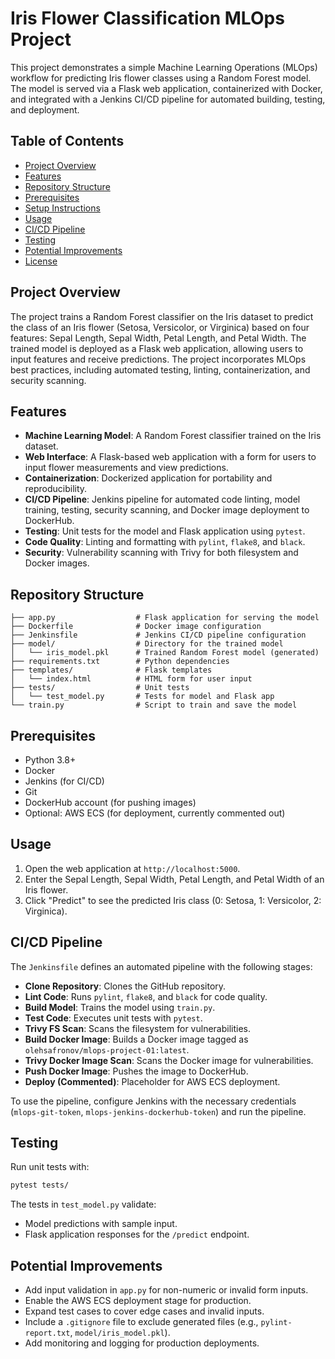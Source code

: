 # Iris Flower Classification MLOps Project

This project demonstrates a simple Machine Learning Operations (MLOps) workflow for predicting Iris flower classes using a Random Forest model. The model is served via a Flask web application, containerized with Docker, and integrated with a Jenkins CI/CD pipeline for automated building, testing, and deployment.

## Table of Contents
- [Project Overview](#project-overview)
- [Features](#features)
- [Repository Structure](#repository-structure)
- [Prerequisites](#prerequisites)
- [Setup Instructions](#setup-instructions)
- [Usage](#usage)
- [CI/CD Pipeline](#cicd-pipeline)
- [Testing](#testing)
- [Potential Improvements](#potential-improvements)
- [License](#license)

## Project Overview
The project trains a Random Forest classifier on the Iris dataset to predict the class of an Iris flower (Setosa, Versicolor, or Virginica) based on four features: Sepal Length, Sepal Width, Petal Length, and Petal Width. The trained model is deployed as a Flask web application, allowing users to input features and receive predictions. The project incorporates MLOps best practices, including automated testing, linting, containerization, and security scanning.

## Features
- **Machine Learning Model**: A Random Forest classifier trained on the Iris dataset.
- **Web Interface**: A Flask-based web application with a form for users to input flower measurements and view predictions.
- **Containerization**: Dockerized application for portability and reproducibility.
- **CI/CD Pipeline**: Jenkins pipeline for automated code linting, model training, testing, security scanning, and Docker image deployment to DockerHub.
- **Testing**: Unit tests for the model and Flask application using `pytest`.
- **Code Quality**: Linting and formatting with `pylint`, `flake8`, and `black`.
- **Security**: Vulnerability scanning with Trivy for both filesystem and Docker images.

## Repository Structure
```
├── app.py                  # Flask application for serving the model
├── Dockerfile              # Docker image configuration
├── Jenkinsfile             # Jenkins CI/CD pipeline configuration
├── model/                  # Directory for the trained model
│   └── iris_model.pkl      # Trained Random Forest model (generated)
├── requirements.txt        # Python dependencies
├── templates/              # Flask templates
│   └── index.html          # HTML form for user input
├── tests/                  # Unit tests
│   └── test_model.py       # Tests for model and Flask app
└── train.py                # Script to train and save the model
```

## Prerequisites
- Python 3.8+
- Docker
- Jenkins (for CI/CD)
- Git
- DockerHub account (for pushing images)
- Optional: AWS ECS (for deployment, currently commented out)

## Usage
1. Open the web application at `http://localhost:5000`.
2. Enter the Sepal Length, Sepal Width, Petal Length, and Petal Width of an Iris flower.
3. Click "Predict" to see the predicted Iris class (0: Setosa, 1: Versicolor, 2: Virginica).

## CI/CD Pipeline
The `Jenkinsfile` defines an automated pipeline with the following stages:
- **Clone Repository**: Clones the GitHub repository.
- **Lint Code**: Runs `pylint`, `flake8`, and `black` for code quality.
- **Build Model**: Trains the model using `train.py`.
- **Test Code**: Executes unit tests with `pytest`.
- **Trivy FS Scan**: Scans the filesystem for vulnerabilities.
- **Build Docker Image**: Builds a Docker image tagged as `olehsafronov/mlops-project-01:latest`.
- **Trivy Docker Image Scan**: Scans the Docker image for vulnerabilities.
- **Push Docker Image**: Pushes the image to DockerHub.
- **Deploy (Commented)**: Placeholder for AWS ECS deployment.

To use the pipeline, configure Jenkins with the necessary credentials (`mlops-git-token`, `mlops-jenkins-dockerhub-token`) and run the pipeline.

## Testing
Run unit tests with:
```bash
pytest tests/
```
The tests in `test_model.py` validate:
- Model predictions with sample input.
- Flask application responses for the `/predict` endpoint.

## Potential Improvements
- Add input validation in `app.py` for non-numeric or invalid form inputs.
- Enable the AWS ECS deployment stage for production.
- Expand test cases to cover edge cases and invalid inputs.
- Include a `.gitignore` file to exclude generated files (e.g., `pylint-report.txt`, `model/iris_model.pkl`).
- Add monitoring and logging for production deployments.